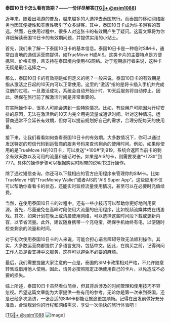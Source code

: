 **泰国10日卡怎么看有效期？——一份详尽解答[[TG💪+ @esim1088](https://t.me/s/esim1088)]**

近年来，随着出境游的普及，越来越多的人选择去泰国旅行。而泰国的移动网络服务也因其便捷性和实惠性吸引了众多游客。其中，泰国10日卡成为许多游客的首选。然而，在使用过程中，很多人对这张卡的有效期产生了疑问。这篇文章将为你详细解读泰国10日卡的有效期问题，并提供实用的小贴士。

首先，我们来了解一下泰国10日卡的基本信息。泰国10日卡是一种临时SIM卡，通常由当地的通信运营商提供，如TrueMove H或AIS。这类卡片的主要特点是方便携带、价格实惠，且支持在泰国境内使用4G网络。对于短期旅行者来说，这种卡无疑是最佳选择之一。

那么，泰国10日卡的有效期是如何定义的呢？一般来说，泰国10日卡的有效期是指从激活之日起的10天内可以正常使用。这里的“激活”指的是将卡插入手机并完成注册的过程。一旦激活成功，系统会自动开始计时，10天后服务将自动停止。因此，确保在旅行前了解激活时间是非常重要的。

在实际操作中，很多人可能会遇到一些特殊情况。比如，有些用户可能因为行程安排的原因，无法在激活后的10天内完全用完流量或通话时间。针对这种情况，运营商通常不会延长有效期，但你可以提前规划好自己的需求，合理分配每天的使用量。

接下来，让我们看看如何查看泰国10日卡的有效期。大多数情况下，你可以通过发送特定的短信代码到运营商的服务号码来查询剩余的使用时间。例如，如果你使用的是TrueMove H的10日卡，可以发送“*100#”到919，系统会返回当前卡的剩余有效天数以及可用的流量和通话时长。如果是AIS的卡，则需要发送“*123#”到777。具体的操作步骤可以根据购买时附带的说明书进行操作。

除了通过短信查询，你还可以下载相应的官方应用程序来管理你的SIM卡。比如TrueMove H的“TrueMoney Wallet”或者AIS的“AIS Super App”。这些应用不仅可以帮助你查看卡的状态，还能实时监控流量使用情况，甚至可以在必要时充值续费。

当然，在使用泰国10日卡的过程中，还有一些小技巧可以帮助你更好地利用资源。首先，尽量避免在高峰时段使用大流量的应用程序，比如视频流媒体或在线游戏。其次，如果计划在晚上或清晨使用网络，可以选择这些时间段下载或更新内容，以节省流量。此外，建议随身携带一个充电宝，确保手机始终有电，以便随时检查剩余的流量和时间。

对于初次使用泰国10日卡的人来说，可能会担心语言障碍导致无法顺利操作。其实，大多数运营商都提供了多语言支持，包括中文。因此，在购买之前，记得询问工作人员是否支持中文服务，这样可以避免不必要的麻烦。

最后，我们需要提醒大家注意的一点是，泰国的SIM卡政策相对严格，不允许随意转售或借用他人使用。因此，请务必按照规定正确使用自己的卡片，以免造成不必要的损失。

综上所述，泰国10日卡虽然看似简单，但其背后涉及的时间管理和使用技巧不容忽视。希望这篇文章能为大家提供一些有用的参考。无论你是第一次来到泰国，还是已经多次造访，一张合适的SIM卡都能让旅途更加顺畅。记得在出发前做好充分准备，合理规划你的行程和网络需求，享受一次愉快的旅行体验吧！

[[TG💪+ @esim1088](https://t.me/s/esim1088) ![Image](https://i.postimg.cc/4NQfJmqS/Snipaste-2025-05-13-00-14-12.png)]